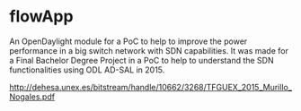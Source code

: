 # flowApp
An OpenDaylight module for a PoC to help to improve the power performance in a big switch network with SDN capabilities.
It was made for a Final Bachelor Degree Project in a PoC to help to understand the SDN functionalities using ODL AD-SAL in 2015.

http://dehesa.unex.es/bitstream/handle/10662/3268/TFGUEX_2015_Murillo_Nogales.pdf
